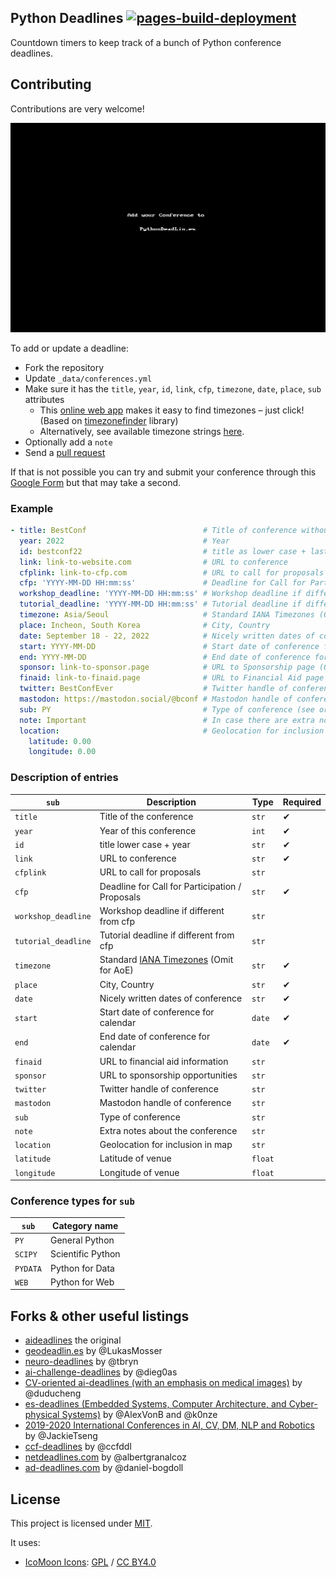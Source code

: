 ## Python Deadlines [![pages-build-deployment](https://github.com/JesperDramsch/python-deadlines/actions/workflows/pages/pages-build-deployment/badge.svg?branch=gh-pages)](https://github.com/JesperDramsch/python-deadlines/actions/workflows/pages/pages-build-deployment)

Countdown timers to keep track of a bunch of Python conference deadlines.

## Contributing

Contributions are very welcome!

![GIF of adding a conference to pythondeadlin.es](static/img/pythondeadlines-edit.gif)

To add or update a deadline:
- Fork the repository
- Update `_data/conferences.yml`
- Make sure it has the `title`, `year`, `id`, `link`, `cfp`, `timezone`, `date`, `place`, `sub` attributes
    + This [online web app](https://timezonefinder.michelfe.it/) makes it easy to find timezones – just click! 
      (Based on [timezonefinder](https://github.com/jannikmi/timezonefinder) library)
    + Alternatively, see available timezone strings [here](https://momentjs.com/timezone/).
- Optionally add a `note`
- Send a [pull request](_data/conferences.yml)

If that is not possible you can try and submit your conference through this [Google Form](https://forms.gle/UUqiprHjRfvGp6Fs6) but that may take a second.

### Example

```yaml
- title: BestConf                          # Title of conference without year
  year: 2022                               # Year
  id: bestconf22                           # title as lower case + last two digits of year
  link: link-to-website.com                # URL to conference
  cfplink: link-to-cfp.com                 # URL to call for proposals (Optional)
  cfp: 'YYYY-MM-DD HH:mm:ss'               # Deadline for Call for Participation / Proposals
  workshop_deadline: 'YYYY-MM-DD HH:mm:ss' # Workshop deadline if different from cfp (Optional)
  tutorial_deadline: 'YYYY-MM-DD HH:mm:ss' # Tutorial deadline if different from cfp (Optional)
  timezone: Asia/Seoul                     # Standard IANA Timezones (Omit for AoE)
  place: Incheon, South Korea              # City, Country
  date: September 18 - 22, 2022            # Nicely written dates of conference
  start: YYYY-MM-DD                        # Start date of conference for calendar
  end: YYYY-MM-DD                          # End date of conference for calendar
  sponsor: link-to-sponsor.page            # URL to Sponsorship page (Optional)
  finaid: link-to-finaid.page              # URL to Financial Aid page (Optional)
  twitter: BestConfEver                    # Twitter handle of conference (Optional)
  mastodon: https://mastodon.social/@bconf # Mastodon handle of conference (Optional)
  sub: PY                                  # Type of conference (see or add _data/types.yml)
  note: Important                          # In case there are extra notes about the conference (Optional)
  location:                                # Geolocation for inclusion in map
    latitude: 0.00
    longitude: 0.00
```

### Description of entries

| `sub`       | Description                                        | Type    | Required |
| ----------- | ------------------------------------------------- | ------- | -------- |
| `title`     | Title of the conference                           | `str`   | ✔       |
| `year`      | Year of this conference                           | `int`   | ✔       |
| `id`        | title lower case + year                           | `str`   | ✔       |
| `link`      | URL to conference                                 | `str`   | ✔       |
| `cfplink`   | URL to call for proposals                         | `str`   |          |
| `cfp`       | Deadline for Call for Participation / Proposals   | `str`   | ✔       |
| `workshop_deadline` | Workshop deadline if different from cfp   | `str`   |          |
| `tutorial_deadline` | Tutorial deadline if different from cfp   | `str`   |          |
| `timezone`  | Standard [IANA Timezones](https://timezonefinder.michelfe.it/) (Omit for AoE)            | `str`   | ✔       |
| `place`     | City, Country                                     | `str`   | ✔       |
| `date`      | Nicely written dates of conference                | `str`   | ✔       |
| `start`     | Start date of conference for calendar             | `date`  | ✔       |
| `end`       | End date of conference for calendar               | `date`  | ✔       |
| `finaid`    | URL to financial aid information                  | `str`   |          |
| `sponsor`   | URL to sponsorship opportunities                  | `str`   |          |
| `twitter`   | Twitter handle of conference                      | `str`   |          |
| `mastodon`  | Mastodon handle of conference                     | `str`   |          |
| `sub`       | Type of conference                                | `str`   |          |
| `note`      | Extra notes about the conference                  | `str`   |          |
| `location`  | Geolocation for inclusion in map                  | `str`   |          |
| `latitude`  | Latitude of venue                                 | `float` |          |
| `longitude` | Longitude of venue                                | `float` |          |


### Conference types for `sub`

| `sub`    | Category name     |
| -------- | ----------------- |
| `PY`     | General Python    |
| `SCIPY`  | Scientific Python |                                              |
| `PYDATA` | Python for Data   |
| `WEB`    | Python for Web    |


## Forks & other useful listings

- [aideadlines][2] the original
- [geodeadlin.es][3] by @LukasMosser
- [neuro-deadlines][4] by @tbryn
- [ai-challenge-deadlines][5] by @dieg0as
- [CV-oriented ai-deadlines (with an emphasis on medical images)][8] by @duducheng
- [es-deadlines (Embedded Systems, Computer Architecture, and Cyber-physical Systems)][9] by @AlexVonB and @k0nze
- [2019-2020 International Conferences in AI, CV, DM, NLP and Robotics][10] by @JackieTseng
- [ccf-deadlines][11] by @ccfddl
- [netdeadlines.com][12] by @albertgranalcoz
- [ad-deadlines.com][13] by @daniel-bogdoll

## License

This project is licensed under [MIT][1].

It uses:

- [IcoMoon Icons](https://icomoon.io/#icons-icomoon): [GPL](http://www.gnu.org/licenses/gpl.html) / [CC BY4.0](http://creativecommons.org/licenses/by/4.0/)

[1]: https://abhshkdz.mit-license.org/
[2]: http://aideadlin.es/
[3]: https://github.com/LukasMosser/geo-deadlines
[4]: https://github.com/tbryn/neuro-deadlines
[5]: https://github.com/dieg0as/ai-challenge-deadlines
[6]: http://www.conferenceranks.com/#
[8]: https://m3dv.github.io/ai-deadlines/
[9]: https://ekut-es.github.io/es-deadlines/
[10]: https://jackietseng.github.io/conference_call_for_paper/conferences.html
[11]: https://ccfddl.github.io/
[12]: https://netdeadlines.com/
[13]: https://ad-deadlines.com/
